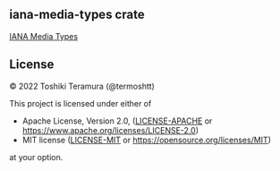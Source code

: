 iana-media-types crate
-----------------------

[IANA Media Types](https://www.iana.org/assignments/media-types/media-types.xhtml)

License
--------

© 2022 Toshiki Teramura (@termoshtt)

This project is licensed under either of

- Apache License, Version 2.0, ([LICENSE-APACHE](LICENSE-APACHE) or https://www.apache.org/licenses/LICENSE-2.0)
- MIT license ([LICENSE-MIT](LICENSE-MIT) or https://opensource.org/licenses/MIT)

at your option.
